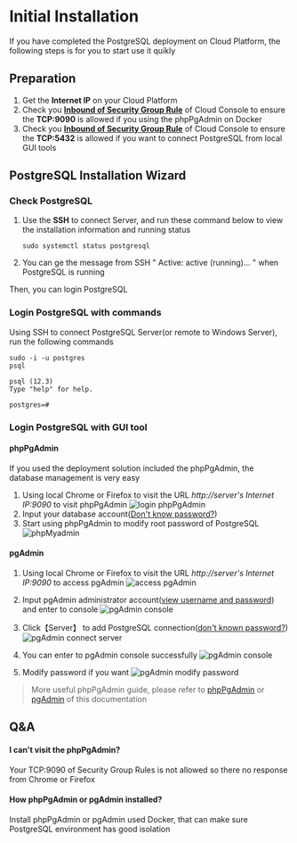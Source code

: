 # Initial Installation

If you have completed the PostgreSQL deployment on Cloud Platform, the following steps is for you to start use it quikly

## Preparation

1. Get the **Internet IP** on your Cloud Platform
2. Check you **[Inbound of Security Group Rule](https://support.websoft9.com/docs/faq/tech-instance.html)** of Cloud Console to ensure the **TCP:9090** is allowed if you using the phpPgAdmin on Docker
3. Check you **[Inbound of Security Group Rule](https://support.websoft9.com/docs/faq/tech-instance.html)** of Cloud Console to ensure the **TCP:5432** is allowed if you want to connect PostgreSQL from local GUI tools

## PostgreSQL Installation Wizard

### Check PostgreSQL

1. Use the **SSH** to connect Server, and run these command below to view the installation information and running status
   ```
   sudo systemctl status postgresql
   ```
2. You can ge the message from SSH " Active: active (running)... " when PostgreSQL is running

Then, you can login PostgreSQL 

### Login PostgreSQL with commands

Using SSH to connect PostgreSQL Server(or remote to Windows Server), run the following commands

```
sudo -i -u postgres
psql

psql (12.3)
Type "help" for help.

postgres=#
```

### Login PostgreSQL with GUI tool

#### phpPgAdmin

If you used the deployment solution included the phpPgAdmin, the database management is very easy

1. Using local Chrome or Firefox to visit the URL *http://server's Internet IP:9090* to visit phpPgAdmin
  ![login phpPgAdmin](https://libs.websoft9.com/Websoft9/DocsPicture/zh/postgresql/phppgadmin-login-websoft9.png)
2. Input your database account([Don't know password?](/stack-accounts.md#postgresql))
3. Start using phpPgAdmin to modify root password of PostgreSQL
  ![phpMyadmin](https://libs.websoft9.com/Websoft9/DocsPicture/zh/postgresql/phppgadmin-gui-websoft9.png)

#### pgAdmin

1. Using local Chrome or Firefox to visit the URL *http://server's Internet IP:9090* to access pgAdmin
   ![access pgAdmin](https://libs.websoft9.com/Websoft9/DocsPicture/en/postgresql/pgadmin-loginui-websoft9.png)

2. Input pgAdmin administrator account([view username and password](/stack-accounts.md#postgresql)) and enter to console
   ![pgAdmin console](https://libs.websoft9.com/Websoft9/DocsPicture/en/postgresql/pgadmin-console-websoft9.png)

3. Click【Server】 to add PostgreSQL connection([don't known password?](/stack-accounts.md#postgresql))
   ![pgAdmin connect server](https://libs.websoft9.com/Websoft9/DocsPicture/en/postgresql/pgadmin-createserver-websoft9.png)

4. You can enter to pgAdmin console successfully
   ![pgAdmin console](https://libs.websoft9.com/Websoft9/DocsPicture/en/postgresql/pgadmin-console-websoft9.png)

5. Modify password if you want
   ![pgAdmin modify password](https://libs.websoft9.com/Websoft9/DocsPicture/en/postgresql/pgadmin-modifypw-websoft9.png)

> More useful phpPgAdmin guide, please refer to [phpPgAdmin](/solution-phppgadmin.md) or [pgAdmin](/solution-pgadmin.md) of this documentation


## Q&A

#### I can't visit the phpPgAdmin?

Your TCP:9090 of Security Group Rules is not allowed so there no response from Chrome or Firefox

#### How phpPgAdmin or pgAdmin installed?

Install phpPgAdmin or pgAdmin used Docker, that can make sure PostgreSQL environment has good isolation
